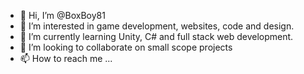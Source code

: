 - 👋 Hi, I’m @BoxBoy81
- 👀 I’m interested in game development, websites, code and design. 
- 🌱 I’m currently learning Unity, C# and full stack web development.
- 💞️ I’m looking to collaborate on small scope projects 
- 📫 How to reach me ... 

<!---
BoxBoy81/BoxBoy81 is a ✨ special ✨ repository because its `README.md` (this file) appears on your GitHub profile.
You can click the Preview link to take a look at your changes.
--->
